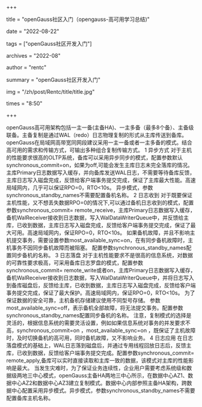 +++

title = "openGauss社区入门（opengauss-高可用学习总结)"

date = "2022-08-22"

tags = ["openGauss社区开发入门"]

archives = "2022-08"

author = "rentc"

summary = "openGauss社区开发入门"

img = "/zh/post/Rentc/title/title.jpg"

times = "8:50"

+++

 
openGauss高可用架构包括一主一备(主备HA)、一主多备（最多8个备）、主备级联备。主备复制是通过WAL（redo）日志物理复制的形式从主库传送到备库。
openGauss在局域网高带宽同网段建议采用一主一备或者一主多备的模式。结合高可用的需求和传输方式，可输出多种组合复制传输方式。
1 异步方式
对于主机的性能要求很高的OLTP系统，备库可以采用异步同步的模式，配置参数默认synchronous_commit=on，如果为off,可能会发生主库日志未完全落库的情况。主库Primary日志数据写入缓存，并向备库发送WAL日志，不需要等待备库反馈，主库日志写入磁盘完成，反馈给客户端事务提交完成，保证了主库最大性能。高速局域网内，几乎可以保证RPO=0，RTO<10s。
异步模式，参数synchronous_standby_names不需要配置备机名称。
2 日志收到
对于既要保证主机性能，又不想丢失数据RPO=0的情况下,可以通过备机日志收到的模式，配置参数synchronous_commit= remote_receive，主库Primary日志数据写入缓存，备机WalReceiver接收到日志数据，写入WalDataWriterQueue中，并反馈给主库，已收到数据，主库日志写入磁盘完成，反馈给客户端事务提交完成，保证了最大可用。高速局域网内，保证RPO=0，RTO<10s。
如果备机故障，并且不影响主机提交事务，需要设置参数most_available_sync=on，在有同步备机故障时，主机事务不因同步备机故障而被阻塞。
配置参数synchronous_standby_names配置同步备机的名称。
3 日志落盘
对于主机性能要求不是很高的信息系统，对数据的可靠性要求极高，可采用备库日志罗盘的模式，配置参数synchronous_commit= remote_write或者on，主库Primary日志数据写入缓存，备机WalReceiver接收到日志数据，写入WalDataWriterQueue中，并将日志写入到备库磁盘后，反馈给主库，已收到数据，主库日志写入磁盘完成，反馈给客户端事务提交完成，保证了最大保护。高速局域网内，保证RPO=0，RTO<10s。
为了保证数据的安全可靠，主机备机存储建议使用不同型号存储。
参数most_available_sync=off，表示备机全部故障，将无法提交事务。配置参数synchronous_standby_names配置同步备机的名称。
注意，复制模式的选择是灵活的，根据信息系统的需要灵活设置，例如如果信息系统对事务的并发要求不高，synchronous_commit=on ，most_available_sync=on ，既保证了主机故障时，及时切换备机的高可用，同时备机故障，又不影响业务。
4 日志应用
在日志落盘模式的基础上，WAL日志落到磁盘后，并通过专用线程回放日志后，反馈主库，已收到数据，反馈给客户端事务提交完成。配置参数synchronous_commit= remote_apply,备库可以实时直接读取和主库一致的数据，该模式对主库的性能影响是最大。
当发生灾难时，为了保证业务连续性，企业用户需要考虑系统级和数据级两地三中心模式，openGauss主备HA两地三中心所示，在数据中心AZ1、数据中心AZ2和数据中心AZ3建立复制模式。数据中心内部参照主备HA架构，跨数据中心配置采用异步模式。异步模式，参数synchronous_standby_names不需要配置备库主机名称。
